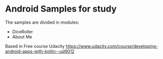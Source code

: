 # Android Samples for study

The samples are divided in modules:

- DiceRoller 
- About Me

Based in Free course Udacity
https://www.udacity.com/course/developing-android-apps-with-kotlin--ud9012
